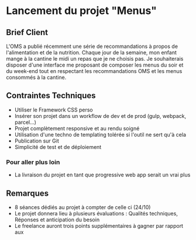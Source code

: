 # Lancement du projet "Menus"

## Brief Client
L'OMS a publié récemment une série de recommandations à propos de l'alimentation et de la nutrition.
Chaque jour de la semaine, mon enfant mange à la cantine le midi un repas que je ne choisis pas.
Je souhaiterais disposer d'une interface me proposant de composer les menus du soir et du week-end tout en respectant les recommandations OMS et les menus consommés à la cantine.

## Contraintes Techniques
- Utiliser le Framework CSS perso
- Insérer son projet dans un workflow de dev et de prod (gulp, webpack, parcel...)
- Projet complètement responsive et au rendu soigné
- Utilisation d'une techno de templating tolérée si l'outil ne sert qu'à cela
- Publication sur Git
- Simplicité de test et de déploiement

### Pour aller plus loin
- La livraison du projet en tant que progressive web app serait un vrai plus

## Remarques
- 8 séances dédiés au projet à compter de celle ci (24/10)
- Le projet donnera lieu à plusieurs évaluations : Qualités techniques, Réponses et anticipation du besoin
- Le freelance auront trois points supplémentaires à gagner par rapport aux 
